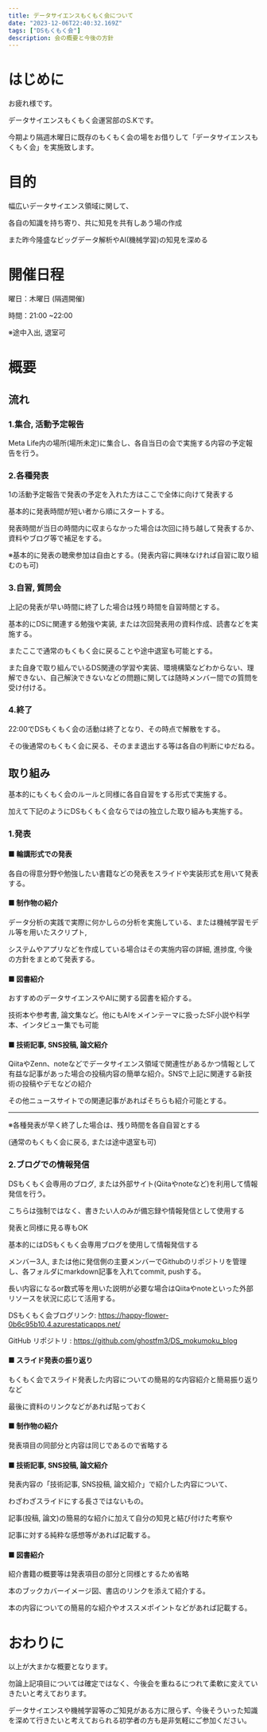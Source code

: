 ```yaml
---
title: データサイエンスもくもく会について
date: "2023-12-06T22:40:32.169Z"
tags: ["DSもくもく会"]
description: 会の概要と今後の方針
---
```

# はじめに
お疲れ様です。

データサイエンスもくもく会運営部のS.Kです。

今期より隔週木曜日に既存のもくもく会の場をお借りして「データサイエンスもくもく会」を実施致します。

# 目的
幅広いデータサイエンス領域に関して、 

各自の知識を持ち寄り、共に知見を共有しあう場の作成 

また昨今隆盛なビッグデータ解析やAI(機械学習)の知見を深める 

# 開催日程
曜日：木曜日 (隔週開催) 

時間：21:00 ~22:00 

※途中入出, 退室可 

# 概要

## 流れ

### 1.集合, 活動予定報告 
Meta Life内の場所(場所未定)に集合し、各自当日の会で実施する内容の予定報告を行う。 

 

### 2.各種発表 
1の活動予定報告で発表の予定を入れた方はここで全体に向けて発表する 

基本的に発表時間が短い者から順にスタートする。 

発表時間が当日の時間内に収まらなかった場合は次回に持ち越して発表するか、資料やブログ等で補足をする。 
 

※基本的に発表の聴衆参加は自由とする。(発表内容に興味なければ自習に取り組むのも可) 


### 3.自習, 質問会 

上記の発表が早い時間に終了した場合は残り時間を自習時間とする。 

基本的にDSに関連する勉強や実装, または次回発表用の資料作成、読書などを実施する。 

またここで通常のもくもく会に戻ることや途中退室も可能とする。 

 

また自身で取り組んでいるDS関連の学習や実装、環境構築などわからない、理解できない、自己解決できないなどの問題に関しては随時メンバー間での質問を受け付ける。 


### 4.終了 
22:00でDSもくもく会の活動は終了となり、その時点で解散をする。 

その後通常のもくもく会に戻る、そのまま退出する等は各自の判断にゆだねる。 

## 取り組み 
基本的にもくもく会のルールと同様に各自自習をする形式で実施する。 

加えて下記のようにDSもくもく会ならではの独立した取り組みも実施する。 

### 1.発表 

#### ■ 輪講形式での発表 

各自の得意分野や勉強したい書籍などの発表をスライドや実装形式を用いて発表する。 

#### ■ 制作物の紹介 

データ分析の実践で実際に何かしらの分析を実施している、または機械学習モデル等を用いたスクリプト, 

システムやアプリなどを作成している場合はその実施内容の詳細, 進捗度, 今後の方針をまとめて発表する。 

#### ■ 図書紹介 

おすすめのデータサイエンスやAIに関する図書を紹介する。 

技術本や参考書, 論文集など。他にもAIをメインテーマに扱ったSF小説や科学本、インタビュー集でも可能 

#### ■ 技術記事, SNS投稿, 論文紹介 

QiitaやZenn、noteなどでデータサイエンス領域で関連性があるかつ情報として有益な記事があった場合の投稿内容の簡単な紹介。SNSで上記に関連する新技術の投稿やデモなどの紹介 

その他ニュースサイトでの関連記事があればそちらも紹介可能とする。 

---- 

※各種発表が早く終了した場合は、残り時間を各自自習とする 

(通常のもくもく会に戻る, または途中退室も可) 

### 2.ブログでの情報発信 

DSもくもく会専用のブログ, または外部サイト(Qiitaやnoteなど)を利用して情報発信を行う。 

こちらは強制ではなく、書きたい人のみが備忘録や情報発信として使用する 

発表と同様に見る専もOK 
 

基本的にはDSもくもく会専用ブログを使用して情報発信する 

メンバー3人, または他に発信側の主要メンバーでGithubのリポジトリを管理し、各フォルダにmarkdown記事を入れてcommit, pushする。 
  

長い内容になるor数式等を用いた説明が必要な場合はQiitaやnoteといった外部リソースを状況に応じて活用する。 

DSもくもく会ブログリンク: https://happy-flower-0b6c95b10.4.azurestaticapps.net/ 

GitHub リポジトリ : https://github.com/ghostfm3/DS_mokumoku_blog 
  

#### ■ スライド発表の振り返り 

もくもく会でスライド発表した内容についての簡易的な内容紹介と簡易振り返りなど 

最後に資料のリンクなどがあれば貼っておく 

#### ■ 制作物の紹介 

発表項目の同部分と内容は同じであるので省略する 

#### ■ 技術記事, SNS投稿, 論文紹介 

発表内容の「技術記事, SNS投稿, 論文紹介」で紹介した内容について、 

わざわざスライドにする長さではないもの。 

記事(投稿, 論文)の簡易的な紹介に加えて自分の知見と結び付けた考察や 

記事に対する純粋な感想等があれば記載する。 

#### ■  図書紹介 

紹介書籍の概要等は発表項目の部分と同様とするため省略 

本のブックカバーイメージ図、書店のリンクを添えて紹介する。 

本の内容についての簡易的な紹介やオススメポイントなどがあれば記載する。 

# おわりに
以上が大まかな概要となります。

勿論上記項目については確定ではなく、今後会を重ねるにつれて柔軟に変えていきたいと考えております。

データサイエンスや機械学習等のご知見がある方に限らず、今後そういった知識を深めて行きたいと考えておられる初学者の方も是非気軽にご参加ください。
